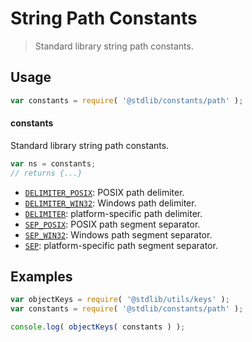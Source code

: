 <!--

@license Apache-2.0

Copyright (c) 2021 The Stdlib Authors.

Licensed under the Apache License, Version 2.0 (the "License");
you may not use this file except in compliance with the License.
You may obtain a copy of the License at

   http://www.apache.org/licenses/LICENSE-2.0

Unless required by applicable law or agreed to in writing, software
distributed under the License is distributed on an "AS IS" BASIS,
WITHOUT WARRANTIES OR CONDITIONS OF ANY KIND, either express or implied.
See the License for the specific language governing permissions and
limitations under the License.

-->

# String Path Constants

> Standard library string path constants.

<section class="usage">

## Usage

```javascript
var constants = require( '@stdlib/constants/path' );
```

#### constants

Standard library string path constants.

```javascript
var ns = constants;
// returns {...}
```

<!-- <toc pattern="*"> -->

<div class="namespace-toc">

-   <span class="signature">[`DELIMITER_POSIX`][@stdlib/constants/path/delimiter-posix]</span><span class="delimiter">: </span><span class="description">POSIX path delimiter.</span>
-   <span class="signature">[`DELIMITER_WIN32`][@stdlib/constants/path/delimiter-win32]</span><span class="delimiter">: </span><span class="description">Windows path delimiter.</span>
-   <span class="signature">[`DELIMITER`][@stdlib/constants/path/delimiter]</span><span class="delimiter">: </span><span class="description">platform-specific path delimiter.</span>
-   <span class="signature">[`SEP_POSIX`][@stdlib/constants/path/sep-posix]</span><span class="delimiter">: </span><span class="description">POSIX path segment separator.</span>
-   <span class="signature">[`SEP_WIN32`][@stdlib/constants/path/sep-win32]</span><span class="delimiter">: </span><span class="description">Windows path segment separator.</span>
-   <span class="signature">[`SEP`][@stdlib/constants/path/sep]</span><span class="delimiter">: </span><span class="description">platform-specific path segment separator.</span>

</div>

<!-- </toc> -->

</section>

<!-- /.usage -->

<section class="examples">

## Examples

<!-- TODO: better examples -->

<!-- eslint no-undef: "error" -->

```javascript
var objectKeys = require( '@stdlib/utils/keys' );
var constants = require( '@stdlib/constants/path' );

console.log( objectKeys( constants ) );
```

</section>

<!-- /.examples -->

<section class="links">

<!-- <toc-links> -->

[@stdlib/constants/path/delimiter-posix]: https://www.npmjs.com/package/@stdlib/constants/tree/main/path/delimiter-posix

[@stdlib/constants/path/delimiter-win32]: https://www.npmjs.com/package/@stdlib/constants/tree/main/path/delimiter-win32

[@stdlib/constants/path/delimiter]: https://www.npmjs.com/package/@stdlib/constants/tree/main/path/delimiter

[@stdlib/constants/path/sep-posix]: https://www.npmjs.com/package/@stdlib/constants/tree/main/path/sep-posix

[@stdlib/constants/path/sep-win32]: https://www.npmjs.com/package/@stdlib/constants/tree/main/path/sep-win32

[@stdlib/constants/path/sep]: https://www.npmjs.com/package/@stdlib/constants/tree/main/path/sep

<!-- </toc-links> -->

</section>

<!-- /.links -->

